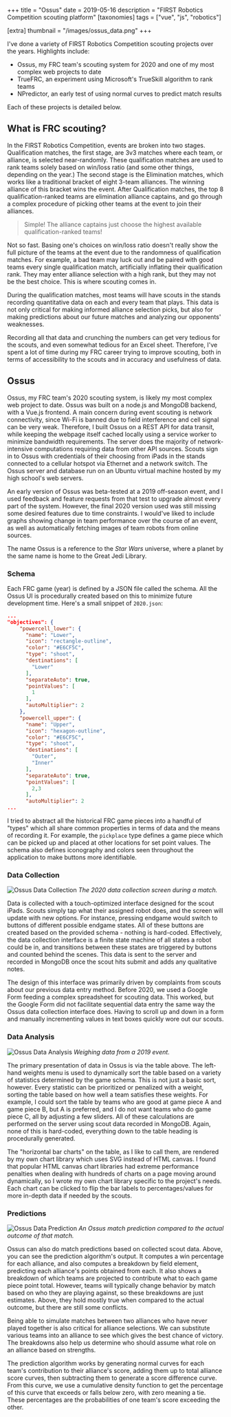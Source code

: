 +++
title = "Ossus"
date = 2019-05-16
description = "FIRST Robotics Competition scouting platform"
[taxonomies]
tags = ["vue", "js", "robotics"]

[extra]
thumbnail = "/images/ossus_data.png"
+++

I've done a variety of FIRST Robotics Competition scouting projects over the years. Highlights include:

- Ossus, my FRC team's scouting system for 2020 and one of my most complex web projects to date
- TrueFRC, an experiment using Microsoft's TrueSkill algorithm to rank teams
- NPredictor, an early test of using normal curves to predict match results

Each of these projects is detailed below.

## What is FRC scouting?

In the FIRST Robotics Competition, events are broken into two stages. Qualification matches, the first stage, are 3v3 matches where each team, or alliance, is selected near-randomly. These qualification matches are used to rank teams solely based on win/loss ratio (and some other things, depending on the year.) The second stage is the Elimination matches, which works like a traditional bracket of eight 3-team alliances. The winning alliance of this bracket wins the event. After Qualification matches, the top 8 qualification-ranked teams are elimination alliance captains, and go through a complex procedure of picking other teams at the event to join their alliances.

> Simple! The alliance captains just choose the highest available qualification-ranked teams!

Not so fast. Basing one's choices on win/loss ratio doesn't really show the full picture of the teams at the event due to the randomness of qualification matches. For example, a bad team may luck out and be paired with good teams every single qualification match, artificially inflating their qualification rank. They may enter alliance selection with a high rank, but they may not be the best choice. This is where scouting comes in.

During the qualification matches, most teams will have scouts in the stands recording quantitative data on each and every team that plays. This data is not only critical for making informed alliance selection picks, but also for making predictions about our future matches and analyzing our opponents' weaknesses.

Recording all that data and crunching the numbers can get very tedious for the scouts, and even somewhat tedious for an Excel sheet. Therefore, I've spent a lot of time during my FRC career trying to improve scouting, both in terms of accessibility to the scouts and in accuracy and usefulness of data.

## Ossus

Ossus, my FRC team's 2020 scouting system, is likely my most complex web project to date. Ossus was built on a node.js and MongoDB backend, with a Vue.js frontend. A main concern during event scouting is network connectivity, since Wi-Fi is banned due to field interference and cell signal can be very weak. Therefore, I built Ossus on a REST API for data transit, while keeping the webpage itself cached locally using a service worker to minimize bandwidth requirements. The server does the majority of network-intensive computations requiring data from other API sources. Scouts sign in to Ossus with credentials of their choosing from iPads in the stands connected to a cellular hotspot via Ethernet and a network switch. The Ossus server and database run on an Ubuntu virtual machine hosted by my high school's web servers.

An early version of Ossus was beta-tested at a 2019 off-season event, and I used feedback and feature requests from that test to upgrade almost every part of the system. However, the final 2020 version used was still missing some desired features due to time constraints. I would've liked to include graphs showing change in team performance over the course of an event, as well as automatically fetching images of team robots from online sources.

The name Ossus is a reference to the _Star Wars_ universe, where a planet by the same name is home to the Great Jedi Library.

### Schema

Each FRC game (year) is defined by a JSON file called the schema. All the Ossus UI is procedurally created based on this to minimize future development time. Here's a small snippet of `2020.json`:

```json
...
"objectives": {
    "powercell_lower": {
      "name": "Lower",
      "icon": "rectangle-outline",
      "color": "#E6CF5C",
      "type": "shoot",
      "destinations": [
        "Lower"
      ],
      "separateAuto": true,
      "pointValues": [
        1
      ],
      "autoMultiplier": 2
    },
    "powercell_upper": {
      "name": "Upper",
      "icon": "hexagon-outline",
      "color": "#E6CF5C",
      "type": "shoot",
      "destinations": [
        "Outer",
        "Inner"
      ],
      "separateAuto": true,
      "pointValues": [
        2,3
      ],
      "autoMultiplier": 2
...
```

I tried to abstract all the historical FRC game pieces into a handful of "types" which all share common properties in terms of data and the means of recording it. For example, the `pickplace` type defines a game piece which can be picked up and placed at other locations for set point values. The schema also defines iconography and colors seen throughout the application to make buttons more identifiable.

### Data Collection

![Ossus Data Collection](/images/ossus_collection.png)
_The 2020 data collection screen during a match._

Data is collected with a touch-optimized interface designed for the scout iPads. Scouts simply tap what their assigned robot does, and the screen will update with new options. For instance, pressing endgame would switch to buttons of different possible endgame states. All of these buttons are created based on the provided schema - nothing is hard-coded. Effectively, the data collection interface is a finite state machine of all states a robot could be in, and transitions between these states are triggered by buttons and counted behind the scenes. This data is sent to the server and recorded in MongoDB once the scout hits submit and adds any qualitative notes.

The design of this interface was primarily driven by complaints from scouts about our previous data entry method. Before 2020, we used a Google Form feeding a complex spreadsheet for scouting data. This worked, but the Google Form did not facilitate sequential data entry the same way the Ossus data collection interface does. Having to scroll up and down in a form and manually incrementing values in text boxes quickly wore out our scouts.

### Data Analysis

![Ossus Data Analysis](/videos/ossus_data.gif)
_Weighing data from a 2019 event._

The primary presentation of data in Ossus is via the table above. The left-hand weights menu is used to dynamically sort the table based on a variety of statistics determined by the game schema. This is not just a basic sort, however. Every statistic can be prioritized or penalized with a weight, sorting the table based on how well a team satisfies these weights. For example, I could sort the table by teams who are good at game piece A and game piece B, but A is preferred, and I do not want teams who do game piece C, all by adjusting a few sliders. All of these calculations are performed on the server using scout data recorded in MongoDB. Again, none of this is hard-coded, everything down to the table heading is procedurally generated.

The "horizontal bar charts" on the table, as I like to call them, are rendered by my own chart library which uses SVG instead of HTML canvas. I found that popular HTML canvas chart libraries had extreme performance penalties when dealing with hundreds of charts on a page moving around dynamically, so I wrote my own chart library specific to the project's needs. Each chart can be clicked to flip the bar labels to percentages/values for more in-depth data if needed by the scouts.

### Predictions

![Ossus Data Prediction](/images/ossus_predict.png)
_An Ossus match prediction compared to the actual outcome of that match._

Ossus can also do match predictions based on collected scout data. Above, you can see the prediction algorithm's output. It computes a win percentage for each alliance, and also computes a breakdown by field element, predicting each alliance's points obtained from each. It also shows a breakdown of which teams are projected to contribute what to each game piece point total. However, teams will typically change behavior by match based on who they are playing against, so these breakdowns are just estimates. Above, they hold mostly true when compared to the actual outcome, but there are still some conflicts.

Being able to simulate matches between two alliances who have never played together is also critical for alliance selections. We can substitute various teams into an alliance to see which gives the best chance of victory. The breakdowns also help us determine who should assume what role on an alliance based on strengths.

The prediction algorithm works by generating normal curves for each team's contribution to their alliance's score, adding them up to total alliance score curves, then subtracting them to generate a score difference curve. From this curve, we use a cumulative density function to get the percentage of this curve that exceeds or falls below zero, with zero meaning a tie. These percentages are the probabilities of one team's score exceeding the other.
